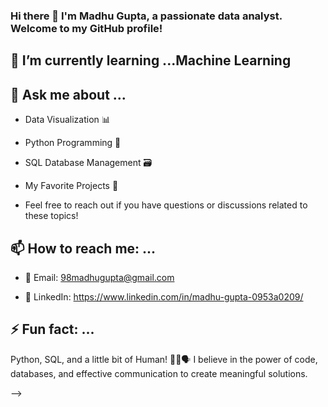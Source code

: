 ### Hi there 👋 I'm Madhu Gupta, a passionate data analyst. Welcome to my GitHub profile!

## 🌱 I’m currently learning ...Machine Learning



## 💬 Ask me about ...

* Data Visualization 📊
* Python Programming 🐍
* SQL Database Management 🗃️
* My Favorite Projects 🚀

* Feel free to reach out if you have questions or discussions related to these topics!

## 📫 How to reach me: ...

* 📧 Email: 98madhugupta@gmail.com

* 💬 LinkedIn: https://www.linkedin.com/in/madhu-gupta-0953a0209/


## ⚡ Fun fact: ...
Python, SQL, and a little bit of Human! 🐍💼🗣️ I believe in the power of code, databases, and effective communication to create meaningful solutions.


-->
